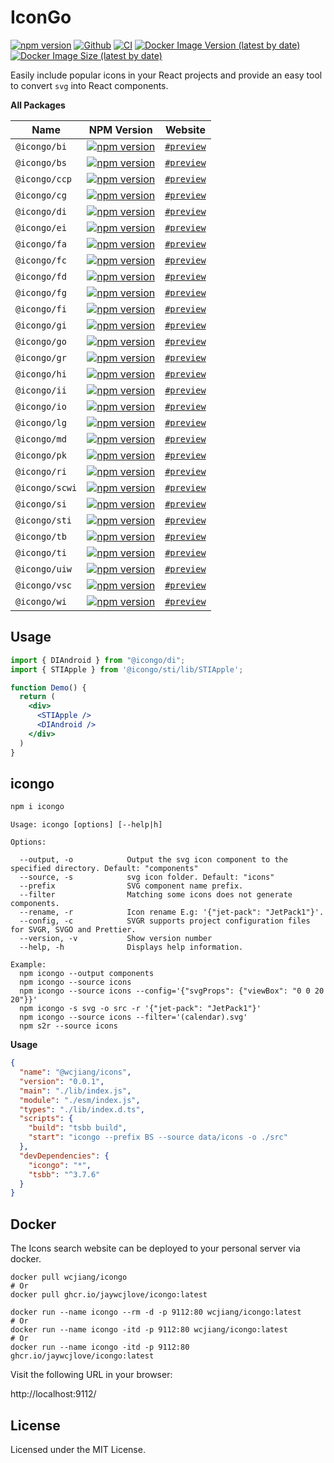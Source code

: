 IconGo
===

[![npm version](https://img.shields.io/npm/v/icongo.svg)](https://www.npmjs.com/package/icongo)
[![Github](https://img.shields.io/github/stars/jaywcjlove/icongo?logo=github)](https://github.com/jaywcjlove/icongo)
[![CI](https://github.com/jaywcjlove/icongo/actions/workflows/ci.yml/badge.svg)](https://github.com/jaywcjlove/icongo/actions/workflows/ci.yml)
[![Docker Image Version (latest by date)](https://img.shields.io/docker/v/wcjiang/icongo?logo=docker)](https://hub.docker.com/r/wcjiang/icongo)
[![Docker Image Size (latest by date)](https://img.shields.io/docker/image-size/wcjiang/icongo?logo=docker)](https://hub.docker.com/r/wcjiang/icongo)

Easily include popular icons in your React projects and provide an easy tool to convert `svg` into React components.

**All Packages**

| Name | NPM Version | Website |
| ----- | ----- | ----- |
| `@icongo/bi` | [![npm version](https://img.shields.io/npm/v/@icongo/bi.svg)](https://www.npmjs.com/package/@icongo/bi) | [`#preview`](https://icongo.github.io/#/icons/boxicons/) |
| `@icongo/bs` | [![npm version](https://img.shields.io/npm/v/@icongo/bs.svg)](https://www.npmjs.com/package/@icongo/bs) | [`#preview`](https://icongo.github.io/#/icons/bootstrap/) |
| `@icongo/ccp` | [![npm version](https://img.shields.io/npm/v/@icongo/ccp.svg)](https://www.npmjs.com/package/@icongo/ccp) | [`#preview`](https://icongo.github.io/#/icons/ccp/) |
| `@icongo/cg` | [![npm version](https://img.shields.io/npm/v/@icongo/cg.svg)](https://www.npmjs.com/package/@icongo/cg) | [`#preview`](https://icongo.github.io/#/icons/cg/) |
| `@icongo/di` | [![npm version](https://img.shields.io/npm/v/@icongo/di.svg)](https://www.npmjs.com/package/@icongo/di) | [`#preview`](https://icongo.github.io/#/icons/devicons/) |
| `@icongo/ei` | [![npm version](https://img.shields.io/npm/v/@icongo/ei.svg)](https://www.npmjs.com/package/@icongo/ei) | [`#preview`](https://icongo.github.io/#/icons/ei/) |
| `@icongo/fa` | [![npm version](https://img.shields.io/npm/v/@icongo/fa.svg)](https://www.npmjs.com/package/@icongo/fa) | [`#preview`](https://icongo.github.io/#/icons/fa/) |
| `@icongo/fc` | [![npm version](https://img.shields.io/npm/v/@icongo/fc.svg)](https://www.npmjs.com/package/@icongo/fc) | [`#preview`](https://icongo.github.io/#/icons/fc/) |
| `@icongo/fd` | [![npm version](https://img.shields.io/npm/v/@icongo/fd.svg)](https://www.npmjs.com/package/@icongo/fd) | [`#preview`](https://icongo.github.io/#/icons/fd/) |
| `@icongo/fg` | [![npm version](https://img.shields.io/npm/v/@icongo/fg.svg)](https://www.npmjs.com/package/@icongo/fg) | [`#preview`](https://icongo.github.io/#/icons/fg/) |
| `@icongo/fi` | [![npm version](https://img.shields.io/npm/v/@icongo/fi.svg)](https://www.npmjs.com/package/@icongo/fi) | [`#preview`](https://icongo.github.io/#/icons/fi/) |
| `@icongo/gi` | [![npm version](https://img.shields.io/npm/v/@icongo/gi.svg)](https://www.npmjs.com/package/@icongo/gi) | [`#preview`](https://icongo.github.io/#/icons/gi/) |
| `@icongo/go` | [![npm version](https://img.shields.io/npm/v/@icongo/go.svg)](https://www.npmjs.com/package/@icongo/go) | [`#preview`](https://icongo.github.io/#/icons/go/) |
| `@icongo/gr` | [![npm version](https://img.shields.io/npm/v/@icongo/gr.svg)](https://www.npmjs.com/package/@icongo/gr) | [`#preview`](https://icongo.github.io/#/icons/gr/) |
| `@icongo/hi` | [![npm version](https://img.shields.io/npm/v/@icongo/hi.svg)](https://www.npmjs.com/package/@icongo/hi) | [`#preview`](https://icongo.github.io/#/icons/hi/) |
| `@icongo/ii` | [![npm version](https://img.shields.io/npm/v/@icongo/ii.svg)](https://www.npmjs.com/package/@icongo/ii) | [`#preview`](https://icongo.github.io/#/icons/ii/) |
| `@icongo/io` | [![npm version](https://img.shields.io/npm/v/@icongo/io.svg)](https://www.npmjs.com/package/@icongo/io) | [`#preview`](https://icongo.github.io/#/icons/io/) |
| `@icongo/lg` | [![npm version](https://img.shields.io/npm/v/@icongo/lg.svg)](https://www.npmjs.com/package/@icongo/lg) | [`#preview`](https://icongo.github.io/#/icons/lg/) |
| `@icongo/md` | [![npm version](https://img.shields.io/npm/v/@icongo/md.svg)](https://www.npmjs.com/package/@icongo/md) | [`#preview`](https://icongo.github.io/#/icons/md/) |
| `@icongo/pk` | [![npm version](https://img.shields.io/npm/v/@icongo/pk.svg)](https://www.npmjs.com/package/@icongo/pk) | [`#preview`](https://icongo.github.io/#/icons/pk/) |
| `@icongo/ri` | [![npm version](https://img.shields.io/npm/v/@icongo/ri.svg)](https://www.npmjs.com/package/@icongo/ri) | [`#preview`](https://icongo.github.io/#/icons/ri/) |
| `@icongo/scwi` | [![npm version](https://img.shields.io/npm/v/@icongo/scwi.svg)](https://www.npmjs.com/package/@icongo/scwi) | [`#preview`](https://icongo.github.io/#/icons/scwi/) |
| `@icongo/si` | [![npm version](https://img.shields.io/npm/v/@icongo/si.svg)](https://www.npmjs.com/package/@icongo/si) | [`#preview`](https://icongo.github.io/#/icons/si/) |
| `@icongo/sti` | [![npm version](https://img.shields.io/npm/v/@icongo/sti.svg)](https://www.npmjs.com/package/@icongo/sti) | [`#preview`](https://icongo.github.io/#/icons/supertinyicons/) |
| `@icongo/tb` | [![npm version](https://img.shields.io/npm/v/@icongo/tb.svg)](https://www.npmjs.com/package/@icongo/tb) | [`#preview`](https://icongo.github.io/#/icons/tb/) |
| `@icongo/ti` | [![npm version](https://img.shields.io/npm/v/@icongo/ti.svg)](https://www.npmjs.com/package/@icongo/ti) | [`#preview`](https://icongo.github.io/#/icons/ti/) |
| `@icongo/uiw` | [![npm version](https://img.shields.io/npm/v/@icongo/uiw.svg)](https://www.npmjs.com/package/@icongo/uiw) | [`#preview`](https://icongo.github.io/#/icons/uiw/) |
| `@icongo/vsc` | [![npm version](https://img.shields.io/npm/v/@icongo/vsc.svg)](https://www.npmjs.com/package/@icongo/vsc) | [`#preview`](https://icongo.github.io/#/icons/vsc/) |
| `@icongo/wi` | [![npm version](https://img.shields.io/npm/v/@icongo/wi.svg)](https://www.npmjs.com/package/@icongo/wi) | [`#preview`](https://icongo.github.io/#/icons/wi/) |

## Usage

```jsx
import { DIAndroid } from "@icongo/di";
import { STIApple } from '@icongo/sti/lib/STIApple';

function Demo() {
  return (
    <div>
      <STIApple />
      <DIAndroid />
    </div>
  )
}
```

## icongo

```bash
npm i icongo
```

```shell
Usage: icongo [options] [--help|h]

Options:

  --output, -o            Output the svg icon component to the specified directory. Default: "components"
  --source, -s            svg icon folder. Default: "icons"
  --prefix                SVG component name prefix.
  --filter                Matching some icons does not generate components.
  --rename, -r            Icon rename E.g: '{"jet-pack": "JetPack1"}'.
  --config, -c            SVGR supports project configuration files for SVGR, SVGO and Prettier.
  --version, -v           Show version number
  --help, -h              Displays help information.

Example:
  npm icongo --output components
  npm icongo --source icons
  npm icongo --source icons --config='{"svgProps": {"viewBox": "0 0 20 20"}}'
  npm icongo -s svg -o src -r '{"jet-pack": "JetPack1"}'
  npm icongo --source icons --filter='(calendar).svg'
  npm s2r --source icons
```

**Usage**

```json
{
  "name": "@wcjiang/icons",
  "version": "0.0.1",
  "main": "./lib/index.js",
  "module": "./esm/index.js",
  "types": "./lib/index.d.ts",
  "scripts": {
    "build": "tsbb build",
    "start": "icongo --prefix BS --source data/icons -o ./src"
  },
  "devDependencies": {
    "icongo": "*",
    "tsbb": "^3.7.6"
  }
}
```

## Docker

The Icons search website can be deployed to your personal server via docker.

```shell
docker pull wcjiang/icongo
# Or
docker pull ghcr.io/jaywcjlove/icongo:latest
```

```shell
docker run --name icongo --rm -d -p 9112:80 wcjiang/icongo:latest
# Or
docker run --name icongo -itd -p 9112:80 wcjiang/icongo:latest
# Or
docker run --name icongo -itd -p 9112:80 ghcr.io/jaywcjlove/icongo:latest
```

Visit the following URL in your browser:

http://localhost:9112/

## License

Licensed under the MIT License.